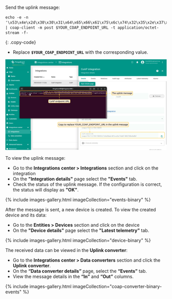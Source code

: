 Send the uplink message: 

```shell
echo -e -n '\x53\x4e\x2d\x30\x30\x31\x64\x65\x66\x61\x75\x6c\x74\x32\x35\x2e\x37\x36\x39' | coap-client -m post $YOUR_COAP_ENDPOINT_URL -t application/octet-stream -f-
```
{: .copy-code}

* Replace **`$YOUR_COAP_ENDPOINT_URL`** with the corresponding value.

![image](/images/pe/edge/integrations/coap/terminal-coap-binary-payload-1-edge.webp)

To view the uplink message:
* Go to the **Integrations center > Integrations** section and click on the integration
* On the **"Integration details"** page select the **"Events"** tab. 
* Check the status of the uplink message. If the configuration is correct, the status will display as **"OK"**.

{% include images-gallery.html imageCollection="events-binary" %}

After the message is sent, a new device is created. 
To view the created device and its data:
* Go to the **Entities > Devices** section and click on the device
* On the **"Device details"** page select the **"Latest telemetry"** tab.

{% include images-gallery.html imageCollection="device-binary" %}

The received data can be viewed in the **Uplink converter**:
* Go to the **Integrations center > Data converters** section and click the **Uplink converter**.
* On the **“Data converter details”** page, select the **“Events”** tab.
* View the message details in the **“In”** and **“Out”** columns.

{% include images-gallery.html imageCollection="coap-converter-binary-events" %}